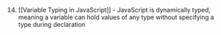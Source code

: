 14. [[Variable Typing in JavaScript]] - JavaScript is dynamically typed, meaning a variable can hold values of any type without specifying a type during declaration
